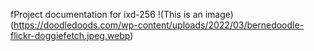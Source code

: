 fProject documentation for ixd-256
!(This is an image)(https://doodledoods.com/wp-content/uploads/2022/03/bernedoodle-flickr-doggiefetch.jpeg.webp)